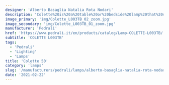 ```yaml
---
designer: 'Alberto Basaglia Natalia Rota Nodari'
description: 'Colette%20is%20a%20table%20or%20bedside%20lamp%20that%20stands%20out%20for%20its%20sculptural%20shapes%20and%20the%20colour.%20A%20translucent%20cylinder%20diffuses%20the%20light%20only%20in%20correspondence%20of%20the%20half-sphere.%20Its%20transparency%20gives%20lightness%20to%20the%20whole%20lamp.%20It%20is%20completely%20made%20of%20polycarbonate%2C%20available%20in%20different%20colours.'
image_primary: 'img/Colette_L003TB_02_zoom.jpg'
image_secondary: 'img/Colette_L003TB_01_zoom.jpg'
manufacturer: 'Pedrali'
href: 'https://www.pedrali.it/en/products/catalog/Lamp-COLETTE-L003TB/'
subtitle: 'COLETTE L003TB'
tags:
  - 'Pedrali'
  - 'Lighting'
  - 'Lamps'
title: 'Colette 50'
category: 'lamps'
slug: '/manufacturers/pedrali/lamps/alberto-basaglia-natalia-rota-nodari-colette-50'
date: '2021-02-22'
---
```

